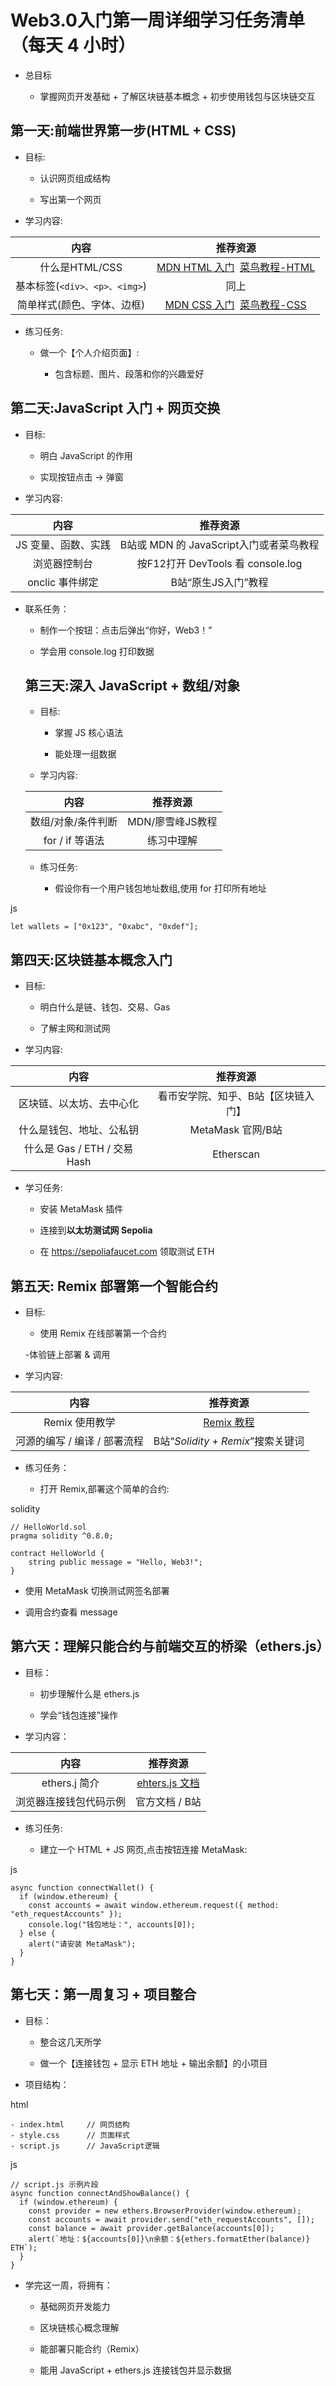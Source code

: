 # Web3.0入门第一周详细学习任务清单（每天 4 小时）

- 总目标

  - 掌握网页开发基础 + 了解区块链基本概念 + 初步使用钱包与区块链交互
 
## 第一天:前端世界第一步(HTML + CSS)

- 目标:

  - 认识网页组成结构
 
  - 写出第一个网页
 
- 学习内容:

|内容|推荐资源|
|:---:|:---:|
|什么是HTML/CSS|[MDN HTML 入门](https://developer.mozilla.org/zh-CN/docs/Learn/HTML/Introduction_to_HTML)&nbsp;&nbsp;[菜鸟教程-HTML](https://www.runoob.com/html/html-tutorial.html)|
|基本标签(`<div>、<p>、<img>`)|同上|
|简单样式(颜色、字体、边框)|[MDN CSS 入门](https://developer.mozilla.org/zh-CN/docs/Learn/CSS)&nbsp;&nbsp;[菜鸟教程-CSS](https://www.runoob.com/css/css-tutorial.html)|

- 练习任务:

  - 做一个【个人介绍页面】:
 
    - 包含标题、图片、段落和你的兴趣爱好
   
## 第二天:JavaScript 入门 + 网页交换

- 目标:

  - 明白 JavaScript 的作用
 
  - 实现按钮点击 → 弹窗
 
- 学习内容:

|内容|推荐资源|
|:---:|:---:|
|JS 变量、函数、实践|B站或 MDN 的 JavaScript入门或者菜鸟教程|
|浏览器控制台|按F12打开 DevTools 看 console.log|
|onclic 事件绑定|B站“原生JS入门”教程|

- 联系任务：

  - 制作一个按钮：点击后弹出“你好，Web3！”
 
  - 学会用 console.log 打印数据
 
  ## 第三天:深入 JavaScript + 数组/对象

  - 目标:
 
    - 掌握 JS 核心语法
   
    - 能处理一组数据
   
  - 学习内容:
 
  |内容|推荐资源|
  |:---:|:---:|
  |数组/对象/条件判断|MDN/廖雪峰JS教程|
  |for / if 等语法|练习中理解|

  - 练习任务:
 
    - 假设你有一个用户钱包地址数组,使用 for 打印所有地址
   
js
```
let wallets = ["0x123", "0xabc", "0xdef"];

```

## 第四天:区块链基本概念入门

- 目标:

  - 明白什么是链、钱包、交易、Gas
 
  - 了解主网和测试网
 
- 学习内容:

|内容|推荐资源|
|:---:|:---:|
|区块链、以太坊、去中心化|看币安学院、知乎、B站【区块链入门】|
|什么是钱包、地址、公私钥|MetaMask  官网/B站|
|什么是 Gas / ETH / 交易Hash|Etherscan|

- 学习任务:

  - 安装 MetaMask 插件
 
  - 连接到**以太坊测试网 Sepolia**
 
  - 在 https://sepoliafaucet.com 领取测试 ETH
 
## 第五天: Remix 部署第一个智能合约

- 目标:

  - 使用 Remix 在线部署第一个合约
 
  -体验链上部署 & 调用

- 学习内容:

|内容|推荐资源|
|:---:|:---:|
|Remix 使用教学|[Remix 教程](https://remix.ethereum.org)|
|河源的编写 / 编译 / 部署流程|B站“*Solidity* + *Remix*”搜索关键词|

- 练习任务：

  - 打开 Remix,部署这个简单的合约:

solidity

```
// HelloWorld.sol
pragma solidity ^0.8.0;

contract HelloWorld {
    string public message = "Hello, Web3!";
}
```

  - 使用 MetaMask 切换测试网签名部署

  - 调用合约查看 message

## 第六天：理解只能合约与前端交互的桥梁（ethers.js）

- 目标：
  - 初步理解什么是 ethers.js
 
  - 学会“钱包连接”操作
 
- 学习内容：

|内容|推荐资源|
|:---:|:---:|
|ethers.j 简介|[ehters.js 文档](https://docs.ethers.org/v6/)|
|浏览器连接钱包代码示例|官方文档 / B站|

- 练习任务:

  - 建立一个 HTML + JS 网页,点击按钮连接 MetaMask:
 
js

```
async function connectWallet() {
  if (window.ethereum) {
    const accounts = await window.ethereum.request({ method: "eth_requestAccounts" });
    console.log("钱包地址：", accounts[0]);
  } else {
    alert("请安装 MetaMask");
  }
}
```

## 第七天：第一周复习 + 项目整合

- 目标：

  - 整合这几天所学
 
  - 做一个【连接钱包 + 显示 ETH 地址 + 输出余额】的小项目
 
- 项目结构：

html

```
- index.html     // 网页结构
- style.css      // 页面样式
- script.js      // JavaScript逻辑
```

js

```
// script.js 示例片段
async function connectAndShowBalance() {
  if (window.ethereum) {
    const provider = new ethers.BrowserProvider(window.ethereum);
    const accounts = await provider.send("eth_requestAccounts", []);
    const balance = await provider.getBalance(accounts[0]);
    alert(`地址：${accounts[0]}\n余额：${ethers.formatEther(balance)} ETH`);
  }
}
```

- 学完这一周，将拥有：

  - 基础网页开发能力
 
  - 区块链核心概念理解
 
  - 能部署只能合约（Remix）
 
  - 能用 JavaScript + ethers.js 连接钱包并显示数据
